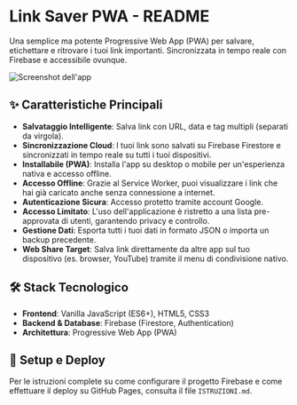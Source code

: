 # Link Saver PWA - README

Una semplice ma potente Progressive Web App (PWA) per salvare, etichettare e ritrovare i tuoi link importanti. Sincronizzata in tempo reale con Firebase e accessibile ovunque.

![Screenshot dell'app](https://i.imgur.com/esempio.png) <!-- Sostituisci con un vero screenshot -->

## ✨ Caratteristiche Principali

- **Salvataggio Intelligente**: Salva link con URL, data e tag multipli (separati da virgola).
- **Sincronizzazione Cloud**: I tuoi link sono salvati su Firebase Firestore e sincronizzati in tempo reale su tutti i tuoi dispositivi.
- **Installabile (PWA)**: Installa l'app su desktop o mobile per un'esperienza nativa e accesso offline.
- **Accesso Offline**: Grazie al Service Worker, puoi visualizzare i link che hai già caricato anche senza connessione a internet.
- **Autenticazione Sicura**: Accesso protetto tramite account Google.
- **Accesso Limitato**: L'uso dell'applicazione è ristretto a una lista pre-approvata di utenti, garantendo privacy e controllo.
- **Gestione Dati**: Esporta tutti i tuoi dati in formato JSON o importa un backup precedente.
- **Web Share Target**: Salva link direttamente da altre app sul tuo dispositivo (es. browser, YouTube) tramite il menu di condivisione nativo.

## 🛠️ Stack Tecnologico

- **Frontend**: Vanilla JavaScript (ES6+), HTML5, CSS3
- **Backend & Database**: Firebase (Firestore, Authentication)
- **Architettura**: Progressive Web App (PWA)

## 🚀 Setup e Deploy

Per le istruzioni complete su come configurare il progetto Firebase e come effettuare il deploy su GitHub Pages, consulta il file `ISTRUZIONI.md`.
